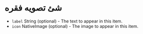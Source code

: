 # شئ تصویه فقره

* `label` String (optional) - The text to appear in this item.
* `icon` NativeImage (optional) - The image to appear in this item.
